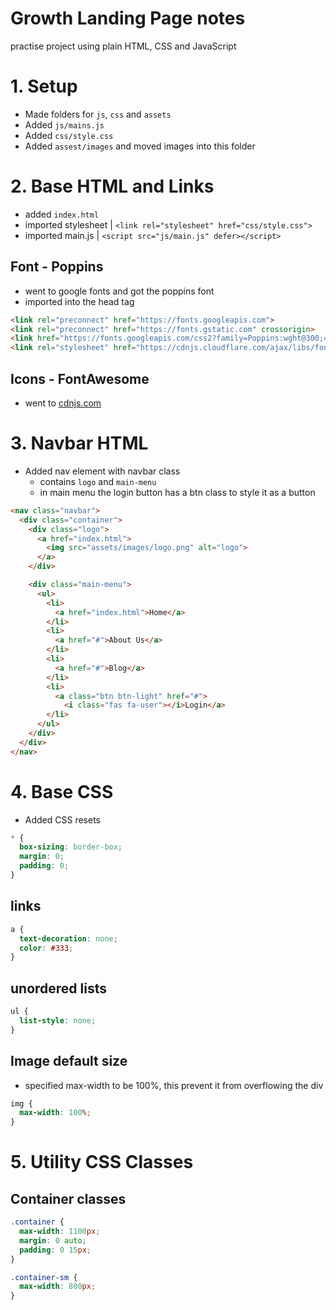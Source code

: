 # Growth Landing Page notes
practise project using plain HTML, CSS and JavaScript

# 1. Setup
- Made folders for `js`, `css` and `assets`
- Added `js/mains.js`
- Added `css/style.css`
- Added `assest/images` and moved images into this folder


# 2. Base HTML and Links
- added `index.html`
- imported stylesheet | `<link rel="stylesheet" href="css/style.css">`
- imported main.js    | `<script src="js/main.js" defer></script>`

## Font - Poppins
- went to google fonts and got the poppins font
- imported into the head tag
``` HTML index.html
<link rel="preconnect" href="https://fonts.googleapis.com">
<link rel="preconnect" href="https://fonts.gstatic.com" crossorigin>
<link href="https://fonts.googleapis.com/css2?family=Poppins:wght@300;400;600;700&display=swap" rel="stylesheet">
<link rel="stylesheet" href="https://cdnjs.cloudflare.com/ajax/libs/font-awesome/6.5.2/css/all.min.css" integrity="sha512-SnH5WK+bZxgPHs44uWIX+LLJAJ9/2PkPKZ5QiAj6Ta86w+fsb2TkcmfRyVX3pBnMFcV7oQPJkl9QevSCWr3W6A==" crossorigin="anonymous" referrerpolicy="no-referrer" />
```

## Icons - FontAwesome
- went to [cdnjs.com](https://cdnjs.com/)

# 3. Navbar HTML
- Added nav element with navbar class
  - contains `logo` and `main-menu`
  - in main menu the login button has a btn class to style it as a button
``` HTML index.html
<nav class="navbar">
  <div class="container">
    <div class="logo">
      <a href="index.html">
        <img src="assets/images/logo.png" alt="logo">
      </a>
    </div>

    <div class="main-menu">
      <ul>
        <li>
          <a href="index.html">Home</a>
        </li>
        <li>
          <a href="#">About Us</a>
        </li>
        <li>
          <a href="#">Blog</a>
        </li>
        <li>
          <a class="btn btn-light" href="#">
            <i class="fas fa-user"></i>Login</a>
        </li>
      </ul>
    </div>
  </div>
</nav>
```

# 4. Base CSS 
- Added CSS resets
``` CSS style.css
* {
  box-sizing: border-box;
  margin: 0;
  padding: 0;
}
```
## links
``` CSS
a {
  text-decoration: none;
  color: #333;
}
```

## unordered lists
``` CSS
ul {
  list-style: none;
}
```

## Image default size
- specified max-width to be 100%, this prevent it from overflowing the div
``` CSS
img {
  max-width: 100%;
}
```

# 5. Utility CSS Classes

## Container classes
``` CSS
.container {
  max-width: 1100px;
  margin: 0 auto;
  padding: 0 15px;
}

.container-sm {
  max-width: 800px;
}
```



